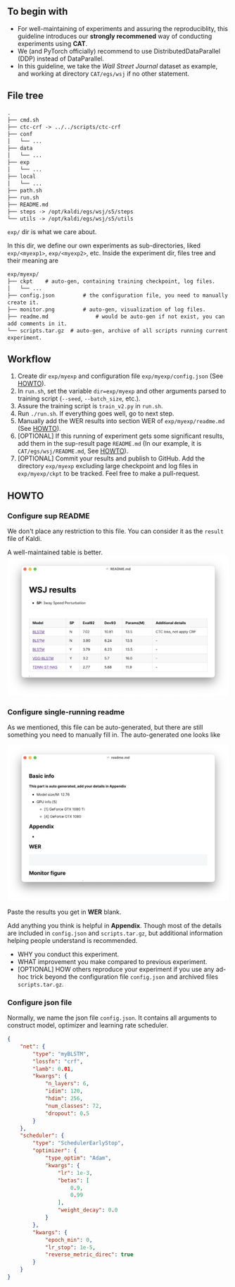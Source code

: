 ## To begin with

* For well-maintaining of experiments and assuring the reproduciblity,  this guideline introduces our **strongly recommened** way of conducting experiments using **CAT**.
* We (and PyTorch officially) recommend  to use DistributedDataParallel (DDP) instead of DataParallel.
* In this guideline, we take the *Wall Street Journal* dataset as example, and working at directory `CAT/egs/wsj` if no other statement.

## File tree

```
.
├── cmd.sh
├── ctc-crf -> ../../scripts/ctc-crf
├── conf
│   └── ...
├── data
│   └── ...
├── exp
│   └── ...
├── local
│   └── ...
├── path.sh
├── run.sh
├── README.md
├── steps -> /opt/kaldi/egs/wsj/s5/steps
└── utils -> /opt/kaldi/egs/wsj/s5/utils
```

`exp/` dir is what we care about. 

In this dir, we define our own experiments as sub-directories, liked `exp/<myexp1>`, `exp/<myexp2>`, etc. Inside the experiment dir, files tree and their meaning are

```
exp/myexp/
├── ckpt	# auto-gen, containing training checkpoint, log files.
│   └── ...
├── config.json			# the configuration file, you need to manually create it.
├── monitor.png			# auto-gen, visualization of log files.
├── readme.md				# would be auto-gen if not exist, you can add comments in it.
└── scripts.tar.gz	# auto-gen, archive of all scripts running current experiment.
```

## Workflow

1. Create dir `exp/myexp` and configuration file `exp/myexp/config.json` (See [HOWTO](#howto-config)).
2. In `run.sh`, set the variable `dir=exp/myexp` and other arguments parsed to training script (`--seed`, `--batch_size`, etc.).
3. Assure the training script is `train_v2.py` in `run.sh`.
4. Run `./run.sh`. If everything goes well, go to next step.
5. Manually add the WER results into section WER of `exp/myexp/readme.md` (See [HOWTO](#howto-sr-readme)).
6. [OPTIONAL] If this running of experiment gets some significant results, add them in the sup-result page `README.md` (In our example, it is `CAT/egs/wsj/README.md`, See [HOWTO](#howto-sup-readme)).
7. [OPTIONAL] Commit your results and publish to GitHub. Add the directory `exp/myexp` excluding large checkpoint and log files in `exp/myexp/ckpt` to be tracked. Feel free to make a pull-request.

## HOWTO

### Configure sup README<a name='howto-sup-readme'></a>

We don't place any restriction to this file. You can consider it as the `result` file of Kaldi. 

A well-maintained table is better.![sup-README](assets/sup-README.png)

### Configure single-running readme<a name='howto-sr-readme'></a>

As we mentioned, this file can be auto-generated, but there are still something you need to manually fill in. The auto-generated one looks like

![sr-readme](assets/sr-readme.png)

Paste the results you get in **WER** blank.

Add anything you think is helpful in **Appendix**. Though most of the details are included in `config.json` and `scripts.tar.gz`, but additional information helping people understand is recommended.

* WHY you conduct this experiment.
* WHAT improvement you make compared to previous experiment.
* \[OPTIONAL\] HOW others reproduce your experiment if you use any ad-hoc trick beyond the configuration file `config.json` and archived files `scripts.tar.gz`.

### Configure json file<a name='howto-config'></a>

Normally, we name the json file `config.json`.  It contains all arguments to construct model, optimizer and learning rate scheduler.

```json
{
    "net": {
        "type": "myBLSTM",
        "lossfn": "crf",
        "lamb": 0.01,
        "kwargs": {
            "n_layers": 6,
            "idim": 120,
            "hdim": 256,
            "num_classes": 72,
            "dropout": 0.5
        }
    },
    "scheduler": {
        "type": "SchedulerEarlyStop",
        "optimizer": {
            "type_optim": "Adam",
            "kwargs": {
                "lr": 1e-3,
                "betas": [
                    0.9,
                    0.99
                ],
                "weight_decay": 0.0
            }
        },
        "kwargs": {
            "epoch_min": 0,
            "lr_stop": 1e-5,
            "reverse_metric_direc": true
        }
    }
}
```

